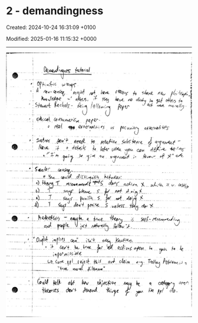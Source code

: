 # 2 - demandingness 

Created: 2024-10-24 16:31:09 +0100

Modified: 2025-01-16 11:15:32 +0000

---

![](../../media/Ethics-2---demandingness-image1.jpeg)



